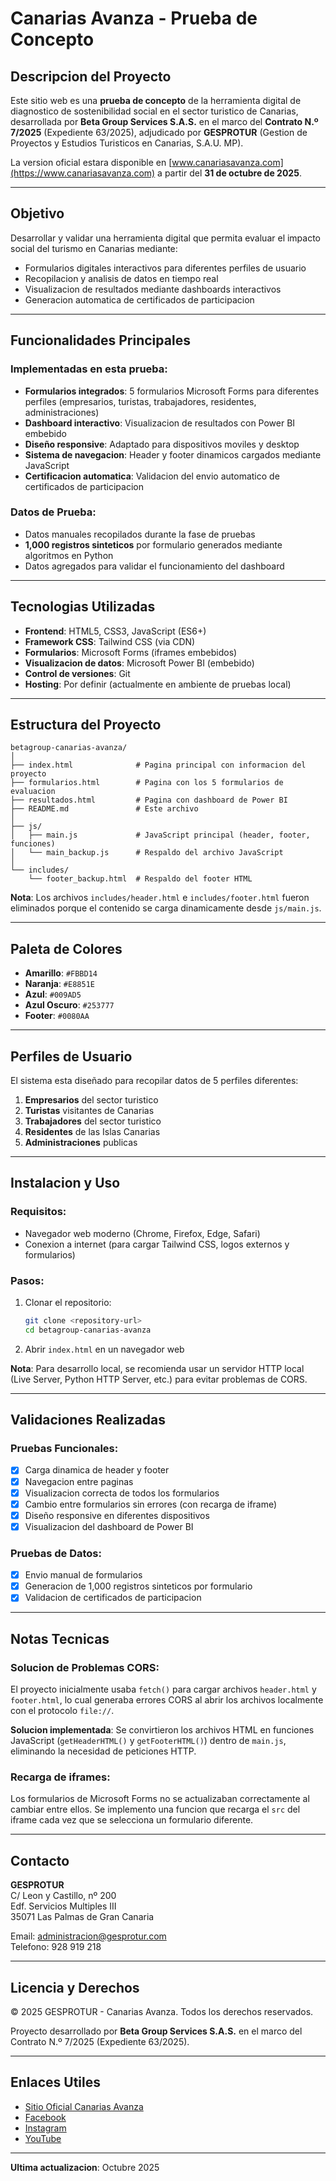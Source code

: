 # Canarias Avanza - Prueba de Concepto

## Descripcion del Proyecto

Este sitio web es una **prueba de concepto** de la herramienta digital de diagnostico de sostenibilidad social en el sector turistico de Canarias, desarrollada por **Beta Group Services S.A.S.** en el marco del **Contrato N.º 7/2025** (Expediente 63/2025), adjudicado por **GESPROTUR** (Gestion de Proyectos y Estudios Turisticos en Canarias, S.A.U. MP).

La version oficial estara disponible en [www.canariasavanza.com](https://www.canariasavanza.com) a partir del **31 de octubre de 2025**.

---

## Objetivo

Desarrollar y validar una herramienta digital que permita evaluar el impacto social del turismo en Canarias mediante:

- Formularios digitales interactivos para diferentes perfiles de usuario
- Recopilacion y analisis de datos en tiempo real
- Visualizacion de resultados mediante dashboards interactivos
- Generacion automatica de certificados de participacion

---

## Funcionalidades Principales

### Implementadas en esta prueba:
- **Formularios integrados**: 5 formularios Microsoft Forms para diferentes perfiles (empresarios, turistas, trabajadores, residentes, administraciones)
- **Dashboard interactivo**: Visualizacion de resultados con Power BI embebido
- **Diseño responsive**: Adaptado para dispositivos moviles y desktop
- **Sistema de navegacion**: Header y footer dinamicos cargados mediante JavaScript
- **Certificacion automatica**: Validacion del envio automatico de certificados de participacion

### Datos de Prueba:
- Datos manuales recopilados durante la fase de pruebas
- **1,000 registros sinteticos** por formulario generados mediante algoritmos en Python
- Datos agregados para validar el funcionamiento del dashboard

---

## Tecnologias Utilizadas

- **Frontend**: HTML5, CSS3, JavaScript (ES6+)
- **Framework CSS**: Tailwind CSS (via CDN)
- **Formularios**: Microsoft Forms (iframes embebidos)
- **Visualizacion de datos**: Microsoft Power BI (embebido)
- **Control de versiones**: Git
- **Hosting**: Por definir (actualmente en ambiente de pruebas local)

---

## Estructura del Proyecto

```
betagroup-canarias-avanza/
│
├── index.html              # Pagina principal con informacion del proyecto
├── formularios.html        # Pagina con los 5 formularios de evaluacion
├── resultados.html         # Pagina con dashboard de Power BI
├── README.md               # Este archivo
│
├── js/
│   ├── main.js             # JavaScript principal (header, footer, funciones)
│   └── main_backup.js      # Respaldo del archivo JavaScript
│
└── includes/
    └── footer_backup.html  # Respaldo del footer HTML
```

**Nota**: Los archivos `includes/header.html` e `includes/footer.html` fueron eliminados porque el contenido se carga dinamicamente desde `js/main.js`.

---

## Paleta de Colores

- **Amarillo**: `#FBBD14`
- **Naranja**: `#E8851E`
- **Azul**: `#009AD5`
- **Azul Oscuro**: `#253777`
- **Footer**: `#0080AA`

---

## Perfiles de Usuario

El sistema esta diseñado para recopilar datos de 5 perfiles diferentes:

1. **Empresarios** del sector turistico
2. **Turistas** visitantes de Canarias
3. **Trabajadores** del sector turistico
4. **Residentes** de las Islas Canarias
5. **Administraciones** publicas

---

## Instalacion y Uso

### Requisitos:
- Navegador web moderno (Chrome, Firefox, Edge, Safari)
- Conexion a internet (para cargar Tailwind CSS, logos externos y formularios)

### Pasos:
1. Clonar el repositorio:
   ```bash
   git clone <repository-url>
   cd betagroup-canarias-avanza
   ```

2. Abrir `index.html` en un navegador web

**Nota**: Para desarrollo local, se recomienda usar un servidor HTTP local (Live Server, Python HTTP Server, etc.) para evitar problemas de CORS.

---

## Validaciones Realizadas

### Pruebas Funcionales:
- [x] Carga dinamica de header y footer
- [x] Navegacion entre paginas
- [x] Visualizacion correcta de todos los formularios
- [x] Cambio entre formularios sin errores (con recarga de iframe)
- [x] Diseño responsive en diferentes dispositivos
- [x] Visualizacion del dashboard de Power BI

### Pruebas de Datos:
- [x] Envio manual de formularios
- [x] Generacion de 1,000 registros sinteticos por formulario
- [x] Validacion de certificados de participacion

---

## Notas Tecnicas

### Solucion de Problemas CORS:
El proyecto inicialmente usaba `fetch()` para cargar archivos `header.html` y `footer.html`, lo cual generaba errores CORS al abrir los archivos localmente con el protocolo `file://`.

**Solucion implementada**: Se convirtieron los archivos HTML en funciones JavaScript (`getHeaderHTML()` y `getFooterHTML()`) dentro de `main.js`, eliminando la necesidad de peticiones HTTP.

### Recarga de iframes:
Los formularios de Microsoft Forms no se actualizaban correctamente al cambiar entre ellos. Se implemento una funcion que recarga el `src` del iframe cada vez que se selecciona un formulario diferente.

---

## Contacto

**GESPROTUR**  
C/ Leon y Castillo, nº 200  
Edf. Servicios Multiples III  
35071 Las Palmas de Gran Canaria

Email: administracion@gesprotur.com  
Telefono: 928 919 218

---

## Licencia y Derechos

© 2025 GESPROTUR - Canarias Avanza. Todos los derechos reservados.

Proyecto desarrollado por **Beta Group Services S.A.S.** en el marco del Contrato N.º 7/2025 (Expediente 63/2025).

---

## Enlaces Utiles

- [Sitio Oficial Canarias Avanza](https://www.canariasavanza.com)
- [Facebook](https://www.facebook.com/profile.php?id=61580238153596)
- [Instagram](https://www.instagram.com/canariasavanza_/)
- [YouTube](https://www.youtube.com/@Canarias_Avanza)

---

**Ultima actualizacion**: Octubre 2025
